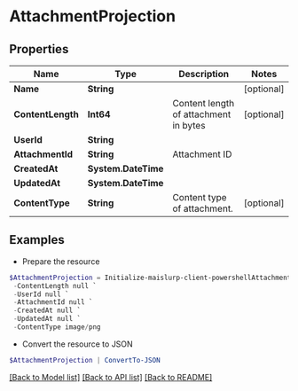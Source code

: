 # AttachmentProjection
## Properties

Name | Type | Description | Notes
------------ | ------------- | ------------- | -------------
**Name** | **String** |  | [optional] 
**ContentLength** | **Int64** | Content length of attachment in bytes | [optional] 
**UserId** | **String** |  | 
**AttachmentId** | **String** | Attachment ID | 
**CreatedAt** | **System.DateTime** |  | 
**UpdatedAt** | **System.DateTime** |  | 
**ContentType** | **String** | Content type of attachment. | [optional] 

## Examples

- Prepare the resource
```powershell
$AttachmentProjection = Initialize-maislurp-client-powershellAttachmentProjection  -Name null `
 -ContentLength null `
 -UserId null `
 -AttachmentId null `
 -CreatedAt null `
 -UpdatedAt null `
 -ContentType image/png
```

- Convert the resource to JSON
```powershell
$AttachmentProjection | ConvertTo-JSON
```

[[Back to Model list]](../README#documentation-for-models) [[Back to API list]](../README#documentation-for-api-endpoints) [[Back to README]](../README)


